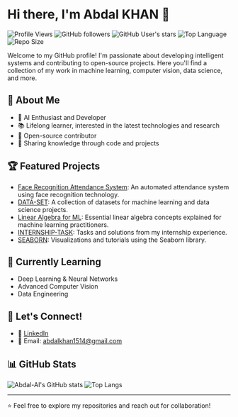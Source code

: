 # Hi there, I'm Abdal KHAN 👋

![Profile Views](https://komarev.com/ghpvc/?username=Abdal-AI&style=flat-square)
![GitHub followers](https://img.shields.io/github/followers/Abdal-AI?label=Followers&style=flat-square)
![GitHub User's stars](https://img.shields.io/github/stars/Abdal-AI?affiliations=OWNER%2CCOLLABORATOR&style=flat-square)
![Top Language](https://img.shields.io/github/languages/top/Abdal-AI/Face-Recognition-Attendance-System?style=flat-square)
![Repo Size](https://img.shields.io/github/repo-size/Abdal-AI/Face-Recognition-Attendance-System?style=flat-square)

Welcome to my GitHub profile! I'm passionate about developing intelligent systems and contributing to open-source projects. Here you'll find a collection of my work in machine learning, computer vision, data science, and more.

## 🚀 About Me
- 🤖 AI Enthusiast and Developer
- 📚 Lifelong learner, interested in the latest technologies and research
- 🧩 Open-source contributor
- 📝 Sharing knowledge through code and projects

## 🏆 Featured Projects

- [Face Recognition Attendance System](https://github.com/Abdal-AI/Face-Recognition-Attendance-System): An automated attendance system using face recognition technology.
- [DATA-SET](https://github.com/Abdal-AI/DATA-SET): A collection of datasets for machine learning and data science projects.
- [Linear Algebra for ML](https://github.com/Abdal-AI/linear-algebra-for-ml): Essential linear algebra concepts explained for machine learning practitioners.
- [INTERNSHIP-TASK](https://github.com/Abdal-AI/INTERNSHIP-TASK): Tasks and solutions from my internship experience.
- [SEABORN](https://github.com/Abdal-AI/SEABORN): Visualizations and tutorials using the Seaborn library.

## 🌱 Currently Learning
- Deep Learning & Neural Networks
- Advanced Computer Vision
- Data Engineering

## 💬 Let's Connect!
- 💼 [LinkedIn](https://www.linkedin.com/in/muhammad-abdal-619451299/overlay/about-this-profile/?lipi=urn%3Ali%3Apage%3Ad_flagship3_profile_view_base%3BPr5K01QTS%2FO95KvbBTOJ8g%3D%3D) 
- 📧 Email: abdalkhan1514@gmail.com

## 📊 GitHub Stats

![Abdal-AI's GitHub stats](https://github-readme-stats.vercel.app/api?username=Abdal-AI&show_icons=true&theme=radical)
![Top Langs](https://github-readme-stats.vercel.app/api/top-langs/?username=Abdal-AI&layout=compact&theme=radical)

---

⭐️ Feel free to explore my repositories and reach out for collaboration!
